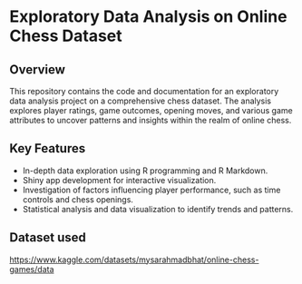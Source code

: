 # Exploratory Data Analysis on Online Chess Dataset

## Overview
This repository contains the code and documentation for an exploratory data analysis project on a comprehensive chess dataset. The analysis explores player ratings, game outcomes, opening moves, and various game attributes to uncover patterns and insights within the realm of online chess.

## Key Features
- In-depth data exploration using R programming and R Markdown.
- Shiny app development for interactive visualization.
- Investigation of factors influencing player performance, such as time controls and chess openings.
- Statistical analysis and data visualization to identify trends and patterns.

## Dataset used

https://www.kaggle.com/datasets/mysarahmadbhat/online-chess-games/data 
